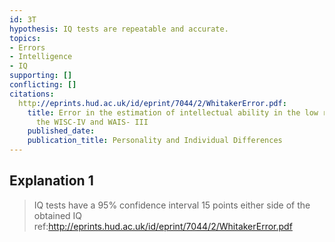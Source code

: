 ```yaml
---
id: 3T
hypothesis: IQ tests are repeatable and accurate.
topics:
- Errors
- Intelligence
- IQ
supporting: []
conflicting: []
citations:
  http://eprints.hud.ac.uk/id/eprint/7044/2/WhitakerError.pdf:
    title: Error in the estimation of intellectual ability in the low range using
      the WISC-IV and WAIS- III
    published_date: 
    publication_title: Personality and Individual Differences
---
```

## Explanation 1

> IQ tests have a 95% confidence interval 15 points either side of the obtained IQ
> ref:http://eprints.hud.ac.uk/id/eprint/7044/2/WhitakerError.pdf
